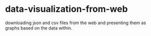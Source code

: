 # data-visualization-from-web
downloading json and csv files from the web and
presenting them as graphs based on the data within.
